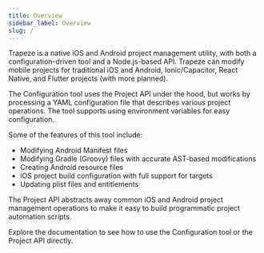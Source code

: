 ```yaml
---
title: Overview
sidebar_label: Overview
slug: /
---
```


Trapeze is a native iOS and Android project management utility, with both a configuration-driven tool and a Node.js-based API. Trapeze can modify mobile projects for traditional iOS and Android, Ionic/Capacitor, React Native, and Flutter projects (with more planned).

The Configuration tool uses the Project API under the hood, but works by processing a YAML configuration file that describes various project operations. The tool supports using environment variables for easy configuration.

Some of the features of this tool include:
  * Modifying Android Manifest files
  * Modifying Gradle (Groovy) files with accurate AST-based modifications
  * Creating Android resource files
  * iOS project build configuration with full support for targets
  * Updating plist files and entitlements

The Project API abstracts away common iOS and Android project management operations to make it easy to build programmatic project automation scripts.

Explore the documentation to see how to use the Configuration tool or the Project API directly.


